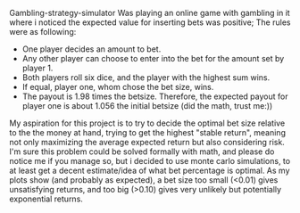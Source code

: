 Gambling-strategy-simulator
Was playing an  online game with gambling in it where i noticed the expected value for inserting bets was positive; 
The rules were as following: 
- One player decides an amount to bet.
- Any other player can choose to enter into the bet for the amount set by player 1.
- Both players roll six dice, and the player with the highest sum wins. 
- If equal, player one, whom chose the bet size, wins. 
- The payout is 1.98 times the betsize. Therefore, the expected payout for player one is about 1.056 the initial betsize (did the math, trust me:))

My aspiration for this project is to try to decide the optimal bet size relative to the the money at hand, trying to get the highest "stable return",
meaning not only maximizing the average expected return but also considering risk.
I'm sure this problem could be solved formally with math, and please do notice me if you manage so, but i decided to use monte carlo simulations,
to at least get a decent estimate/idea of what bet percentage is optimal.
As my plots show (and probably as expected), a bet size too small (<0.01) gives unsatisfying returns, and too big (>0.10) gives very unlikely but potentially exponential returns.
